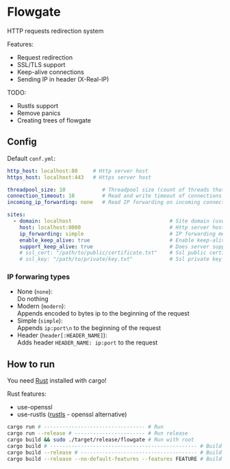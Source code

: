 # Flowgate
HTTP requests redirection system

Features:
- Request redirection
- SSL/TLS support
- Keep-alive connections
- Sending IP in header (X-Real-IP)

TODO:
- Rustls support
- Remove panics
- Creating trees of flowgate

## Config

Default `conf.yml`:
```yml
http_host: localhost:80     # Http server host
https_host: localhost:443   # Https server host

threadpool_size: 10            # Threadpool size (count of threads that accept requests) (optional, default - 10)
connection_timeout: 10         # Read and write timeout of connections in seconds (optional, default - 10)
incoming_ip_forwarding: none   # Read IP forwarding on incoming connections (optional, default - none)

sites:
  - domain: localhost                                # Site domain (use wildcard matching)
    host: localhost:8080                             # Http server host
    ip_forwarding: simple                            # IP forwarding method type (optional, default - header)
    enable_keep_alive: true                          # Enable keep-alive connections (optional, default - true)
    support_keep_alive: true                         # Does server supports keep-alive connections (optional, default - true)
    # ssl_cert: "/path/to/public/certificate.txt"    # Ssl public certificate file (optional)
    # ssl_key: "/path/to/private/key.txt"            # Ssl private key file (optional)
```

### IP forwaring types

- None (`none`):\
  Do nothing
- Modern (`modern`):\
  Appends encoded to bytes ip to the beginning of the request
- Simple (`simple`):\
  Appends `ip:port\n` to the beginning of the request
- Header (`header[:HEADER_NAME]`):\
  Adds header `HEADER_NAME: ip:port` to the request

## How to run

You need [Rust](https://www.rust-lang.org/) installed with cargo!

Rust features:
- use-openssl
- use-rustls ([rustls](https://github.com/rustls/rustls) - openssl alternative)

```sh
cargo run # --------------------------------- # Run
cargo run --release # ----------------------- # Run release
cargo build && sudo ./target/release/flowgate # Run with root
cargo build # ------------------------------------------------ # Build
cargo build --release # -------------------------------------- # Build release
cargo build --release --no-default-features --features FEATURE # Build with feature
```